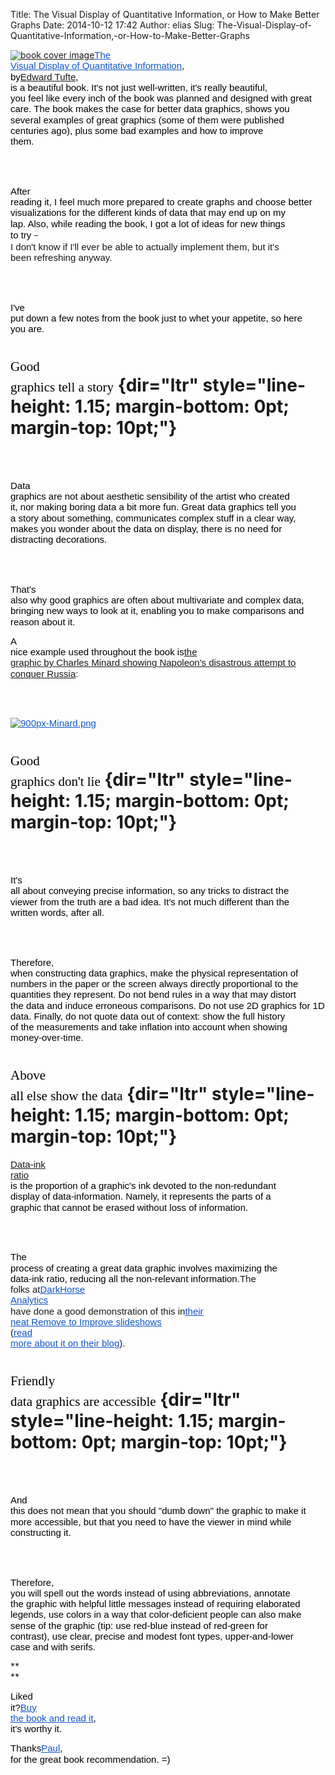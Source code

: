 Title: The Visual Display of Quantitative Information, or How to Make Better Graphs
Date: 2014-10-12 17:42
Author: elias
Slug: The-Visual-Display-of-Quantitative-Information,-or-How-to-Make-Better-Graphs

<div dir="ltr"
style="line-height: 1.15; margin-bottom: 0pt; margin-top: 0pt;">

[![book cover
image](http://www.edwardtufte.com/tufte/graphics/vdqi_bookcover.gif "The Visual Display of Quantitative Information")](http://www.edwardtufte.com/tufte/books_vdqi)[<span
style="background-color: transparent; color: #1155cc; font-family: Arial; font-size: 15px; font-style: normal; font-variant: normal; font-weight: normal; text-decoration: underline; vertical-align: baseline; white-space: pre-wrap;">The
Visual Display of Quantitative
Information</span>](http://www.edwardtufte.com/tufte/books_vdqi)<span
style="background-color: transparent; color: black; font-family: Arial; font-size: 15px; font-style: normal; font-variant: normal; font-weight: normal; text-decoration: none; vertical-align: baseline; white-space: pre-wrap;">,
by</span><span
style="background-color: transparent; color: #1155cc; font-family: Arial; font-size: 15px; font-style: normal; font-variant: normal; font-weight: normal; text-decoration: underline; vertical-align: baseline; white-space: pre-wrap;">[Edward
Tufte](http://www.edwardtufte.com/)</span><span
style="background-color: transparent; color: black; font-family: Arial; font-size: 15px; font-style: normal; font-variant: normal; font-weight: normal; text-decoration: none; vertical-align: baseline; white-space: pre-wrap;">,
is a beautiful book. It's not just well-written, it's really beautiful,
you feel like every inch of the book was planned and designed with great
care. The book makes the case for better data graphics, shows you
several examples of great graphics (some of them were published
centuries ago), plus some bad examples and how to improve them.</span>

</div>

<div dir="ltr"
style="line-height: 1.15; margin-bottom: 0pt; margin-top: 0pt;">

<span
style="background-color: transparent; color: black; font-family: Arial; font-size: 15px; font-style: normal; font-variant: normal; font-weight: normal; text-decoration: none; vertical-align: baseline; white-space: pre-wrap;">  
</span>

</div>

<div dir="ltr"
style="line-height: 1.15; margin-bottom: 0pt; margin-top: 0pt;">

<span
style="background-color: transparent; color: black; font-family: Arial; font-size: 15px; font-style: normal; font-variant: normal; font-weight: normal; text-decoration: none; vertical-align: baseline; white-space: pre-wrap;">After
reading it, I feel much more prepared to create graphs and choose better
visualizations for the different kinds of data that may end up on my
lap. Also, while reading the book, I got a lot of ideas for new things
to try </span><span
style="background-color: #f9f9f9; color: #333333; font-family: 'Open Sans', 'Helvetica Neue', Helvetica, Arial, sans-serif; font-size: 14px; line-height: 20px;">–</span><span
style="font-family: Arial; font-size: 15px; line-height: 1.15; white-space: pre-wrap;">
I don't know if I'll ever be able to actually implement them, but it's
been refreshing anyway.</span>

</div>

<div dir="ltr"
style="line-height: 1.15; margin-bottom: 0pt; margin-top: 0pt;">

<span
style="background-color: transparent; color: black; font-family: Arial; font-size: 15px; font-style: normal; font-variant: normal; font-weight: normal; text-decoration: none; vertical-align: baseline; white-space: pre-wrap;">  
</span>

</div>

<div dir="ltr"
style="line-height: 1.15; margin-bottom: 0pt; margin-top: 0pt;">

<span
style="background-color: transparent; color: black; font-family: Arial; font-size: 15px; font-style: normal; font-variant: normal; font-weight: normal; text-decoration: none; vertical-align: baseline; white-space: pre-wrap;">I've
put down a few notes from the book just to whet your appetite, so here
you are.</span>

</div>

<span style="background-color: transparent; color: black; font-family: 'Trebuchet MS'; font-size: 21px; font-style: normal; font-variant: normal; font-weight: normal; text-decoration: none; vertical-align: baseline; white-space: pre-wrap;">Good graphics tell a story</span> {dir="ltr" style="line-height: 1.15; margin-bottom: 0pt; margin-top: 10pt;"}
=================================================================================================================================================================================================================================================================================

<div dir="ltr"
style="line-height: 1.15; margin-bottom: 0pt; margin-top: 0pt;">

<span
style="background-color: transparent; color: black; font-family: Arial; font-size: 15px; font-style: normal; font-variant: normal; font-weight: normal; text-decoration: none; vertical-align: baseline; white-space: pre-wrap;">  
</span>

</div>

<div dir="ltr"
style="line-height: 1.15; margin-bottom: 0pt; margin-top: 0pt;">

<span
style="background-color: transparent; color: black; font-family: Arial; font-size: 15px; font-style: normal; font-variant: normal; font-weight: normal; text-decoration: none; vertical-align: baseline; white-space: pre-wrap;">Data
graphics are not about aesthetic sensibility of the artist who created
it, nor making boring data a bit more fun. Great data graphics tell you
a story about something, communicates complex stuff in a clear way,
makes you wonder about the data on display, there is no need for
distracting decorations.</span>

</div>

<div dir="ltr"
style="line-height: 1.15; margin-bottom: 0pt; margin-top: 0pt;">

<span
style="background-color: transparent; color: black; font-family: Arial; font-size: 15px; font-style: normal; font-variant: normal; font-weight: normal; text-decoration: none; vertical-align: baseline; white-space: pre-wrap;">  
</span>

</div>

<div dir="ltr"
style="line-height: 1.15; margin-bottom: 0pt; margin-top: 0pt;">

<span
style="background-color: transparent; color: black; font-family: Arial; font-size: 15px; font-style: normal; font-variant: normal; font-weight: normal; text-decoration: none; vertical-align: baseline; white-space: pre-wrap;">That's
also why good graphics are often about multivariate and complex data,
bringing new ways to look at it, enabling you to make comparisons and
reason about it.</span>

</div>

<div dir="ltr"
style="line-height: 1.15; margin-bottom: 0pt; margin-top: 0pt;">

<span
style="background-color: transparent; color: black; font-family: Arial; font-size: 15px; font-style: normal; font-variant: normal; font-weight: normal; text-decoration: none; vertical-align: baseline; white-space: pre-wrap;">A
nice example used throughout the book is</span><span
style="background-color: transparent; font-family: Arial; font-size: 15px; font-style: normal; font-variant: normal; font-weight: normal; vertical-align: baseline; white-space: pre-wrap;">[the
graphic by Charles Minard showing Napoleon's disastrous attempt to
conquer
Russia](http://en.wikipedia.org/wiki/Charles_Joseph_Minard#Work):</span>

</div>

<div dir="ltr"
style="line-height: 1.15; margin-bottom: 0pt; margin-top: 0pt;">

<span
style="background-color: transparent; font-family: Arial; font-size: 15px; font-style: normal; font-variant: normal; font-weight: normal; vertical-align: baseline; white-space: pre-wrap;">  
</span>

</div>

<div dir="ltr"
style="line-height: 1.15; margin-bottom: 0pt; margin-top: 0pt;">

[<span
style="background-color: transparent; color: #1155cc; font-family: Arial; font-size: 15px; font-style: normal; font-variant: normal; font-weight: normal; text-decoration: underline; vertical-align: baseline; white-space: pre-wrap;">![900px-Minard.png](https://lh4.googleusercontent.com/D1zpfFIzj6ExFTso1a4fCr7RA2PWSQQ2FIBbNu03Ey1CPKzkumOdT7eiXhw7i116WelNxBRtMFXJXljwR0ZC6aXKE1_HSj90_gkgY9uLEymrRjS5ssDGdd3SoDLeyTwdJA)</span>](http://en.wikipedia.org/wiki/File:Minard.png)

</div>

<span style="background-color: transparent; color: black; font-family: 'Trebuchet MS'; font-size: 21px; font-style: normal; font-variant: normal; font-weight: normal; text-decoration: none; vertical-align: baseline; white-space: pre-wrap;">Good graphics don't lie</span> {dir="ltr" style="line-height: 1.15; margin-bottom: 0pt; margin-top: 10pt;"}
==============================================================================================================================================================================================================================================================================

<div dir="ltr"
style="line-height: 1.15; margin-bottom: 0pt; margin-top: 0pt;">

<span
style="background-color: transparent; color: black; font-family: Arial; font-size: 15px; font-style: normal; font-variant: normal; font-weight: normal; text-decoration: none; vertical-align: baseline; white-space: pre-wrap;">  
</span>

</div>

<div dir="ltr"
style="line-height: 1.15; margin-bottom: 0pt; margin-top: 0pt;">

<span
style="background-color: transparent; color: black; font-family: Arial; font-size: 15px; font-style: normal; font-variant: normal; font-weight: normal; text-decoration: none; vertical-align: baseline; white-space: pre-wrap;">It's
all about conveying precise information, so any tricks to distract the
viewer from the truth are a bad idea. It's not much different than the
written words, after all.</span>

</div>

<div dir="ltr"
style="line-height: 1.15; margin-bottom: 0pt; margin-top: 0pt;">

<span
style="background-color: transparent; color: black; font-family: Arial; font-size: 15px; font-style: normal; font-variant: normal; font-weight: normal; text-decoration: none; vertical-align: baseline; white-space: pre-wrap;">  
</span>

</div>

<div dir="ltr"
style="line-height: 1.15; margin-bottom: 0pt; margin-top: 0pt;">

<span
style="background-color: transparent; color: black; font-family: Arial; font-size: 15px; font-style: normal; font-variant: normal; font-weight: normal; text-decoration: none; vertical-align: baseline; white-space: pre-wrap;">Therefore,
when constructing data graphics, make the physical representation of
numbers in the paper or the screen always directly proportional to the
quantities they represent. Do not bend rules in a way that may distort
the data and induce erroneous comparisons. Do not use 2D graphics for 1D
data. Finally, do not quote data out of context: show the full history
of the measurements and take inflation into account when showing
money-over-time.</span>

</div>

<span style="background-color: transparent; color: black; font-family: 'Trebuchet MS'; font-size: 21px; font-style: normal; font-variant: normal; font-weight: normal; text-decoration: none; vertical-align: baseline; white-space: pre-wrap;">Above all else show the data</span> {dir="ltr" style="line-height: 1.15; margin-bottom: 0pt; margin-top: 10pt;"}
===================================================================================================================================================================================================================================================================================

<div dir="ltr"
style="line-height: 1.15; margin-bottom: 0pt; margin-top: 0pt;">

</div>

<div dir="ltr"
style="line-height: 1.15; margin-bottom: 0pt; margin-top: 0pt;">

<span
style="background-color: transparent; color: #1155cc; font-family: Arial; font-size: 15px; font-style: normal; font-variant: normal; font-weight: normal; text-decoration: underline; vertical-align: baseline; white-space: pre-wrap;">[Data-ink
ratio](http://www.infovis-wiki.net/index.php/Data-Ink_Ratio)</span><span
style="background-color: transparent; color: black; font-family: Arial; font-size: 15px; font-style: normal; font-variant: normal; font-weight: normal; text-decoration: none; vertical-align: baseline; white-space: pre-wrap;">
is the proportion of a graphic's ink devoted to the non-redundant
display of data-information. Namely, it represents the parts of a
graphic that cannot be erased without loss of information.</span>

</div>

<div dir="ltr"
style="line-height: 1.15; margin-bottom: 0pt; margin-top: 0pt;">

<span
style="background-color: transparent; color: black; font-family: Arial; font-size: 15px; font-style: normal; font-variant: normal; font-weight: normal; text-decoration: none; vertical-align: baseline; white-space: pre-wrap;">  
</span>

</div>

<div dir="ltr"
style="line-height: 1.15; margin-bottom: 0pt; margin-top: 0pt;">

<span
style="background-color: transparent; color: black; font-family: Arial; font-size: 15px; font-style: normal; font-variant: normal; font-weight: normal; text-decoration: none; vertical-align: baseline; white-space: pre-wrap;">The
process of creating a great data graphic involves maximizing the
data-ink ratio, reducing all the non-relevant information.</span><span
style="font-family: Arial; font-size: 15px; vertical-align: baseline; white-space: pre-wrap;">The
folks at</span>[<span
style="color: #1155cc; font-family: Arial; font-size: 15px; text-decoration: underline; vertical-align: baseline; white-space: pre-wrap;">DarkHorse
Analytics</span>](http://darkhorseanalytics.com/)<span
style="font-family: Arial; font-size: 15px; vertical-align: baseline; white-space: pre-wrap;">
have done a good demonstration of this in</span>[<span
style="color: #1155cc; font-family: Arial; font-size: 15px; text-decoration: underline; vertical-align: baseline; white-space: pre-wrap;">their
neat Remove to Improve
slideshows</span>](https://speakerdeck.com/cherdarchuk)<span
style="font-family: Arial; font-size: 15px; vertical-align: baseline; white-space: pre-wrap;">
(</span>[<span
style="color: #1155cc; font-family: Arial; font-size: 15px; text-decoration: underline; vertical-align: baseline; white-space: pre-wrap;">read
more about it on their
blog</span>](http://darkhorseanalytics.com/blog/)<span
style="font-family: Arial; font-size: 15px; vertical-align: baseline; white-space: pre-wrap;">).</span>

</div>

<span style="background-color: transparent; color: black; font-family: 'Trebuchet MS'; font-size: 21px; font-style: normal; font-variant: normal; font-weight: normal; text-decoration: none; vertical-align: baseline; white-space: pre-wrap;">Friendly data graphics are accessible</span> {dir="ltr" style="line-height: 1.15; margin-bottom: 0pt; margin-top: 10pt;"}
============================================================================================================================================================================================================================================================================================

<div dir="ltr"
style="line-height: 1.15; margin-bottom: 0pt; margin-top: 0pt;">

<span
style="background-color: transparent; color: black; font-family: Arial; font-size: 15px; font-style: normal; font-variant: normal; font-weight: normal; text-decoration: none; vertical-align: baseline; white-space: pre-wrap;">  
</span>

</div>

<div dir="ltr"
style="line-height: 1.15; margin-bottom: 0pt; margin-top: 0pt;">

<span
style="background-color: transparent; color: black; font-family: Arial; font-size: 15px; font-style: normal; font-variant: normal; font-weight: normal; text-decoration: none; vertical-align: baseline; white-space: pre-wrap;">And
this does not mean that you should "dumb down" the graphic to make it
more accessible, but that you need to have the viewer in mind while
constructing it.</span>

</div>

<div dir="ltr"
style="line-height: 1.15; margin-bottom: 0pt; margin-top: 0pt;">

<span
style="background-color: transparent; color: black; font-family: Arial; font-size: 15px; font-style: normal; font-variant: normal; font-weight: normal; text-decoration: none; vertical-align: baseline; white-space: pre-wrap;">  
</span>

</div>

<div dir="ltr"
style="line-height: 1.15; margin-bottom: 0pt; margin-top: 0pt;">

<span
style="background-color: transparent; color: black; font-family: Arial; font-size: 15px; font-style: normal; font-variant: normal; font-weight: normal; text-decoration: none; vertical-align: baseline; white-space: pre-wrap;">Therefore,
you will spell out the words instead of using abbreviations, annotate
the graphic with helpful little messages instead of requiring elaborated
legends, use colors in a way that color-deficient people can also make
sense of the graphic (tip: use red-blue instead of red-green for
contrast), use clear, precise and modest font types, upper-and-lower
case and with serifs.</span>

</div>

**  
**

<div dir="ltr"
style="line-height: 1.15; margin-bottom: 0pt; margin-top: 0pt;">

<span
style="background-color: transparent; color: black; font-family: Arial; font-size: 15px; font-style: normal; font-variant: normal; font-weight: normal; text-decoration: none; vertical-align: baseline; white-space: pre-wrap;">Liked
it?</span>[<span
style="background-color: transparent; color: #1155cc; font-family: Arial; font-size: 15px; font-style: normal; font-variant: normal; font-weight: normal; text-decoration: underline; vertical-align: baseline; white-space: pre-wrap;">Buy
the book and read
it</span>](http://www.amazon.com/The-Visual-Display-Quantitative-Information/dp/0961392142)<span
style="background-color: transparent; color: black; font-family: Arial; font-size: 15px; font-style: normal; font-variant: normal; font-weight: normal; text-decoration: none; vertical-align: baseline; white-space: pre-wrap;">,
it's worthy it.</span>

</div>

<div dir="ltr"
style="line-height: 1.15; margin-bottom: 0pt; margin-top: 0pt;">

<span
style="background-color: transparent; color: black; font-family: Arial; font-size: 15px; font-style: normal; font-variant: normal; font-weight: normal; text-decoration: none; vertical-align: baseline; white-space: pre-wrap;">Thanks</span>[<span
style="background-color: transparent; color: #1155cc; font-family: Arial; font-size: 15px; font-style: normal; font-variant: normal; font-weight: normal; text-decoration: underline; vertical-align: baseline; white-space: pre-wrap;">Paul</span>](https://twitter.com/skywy)<span
style="background-color: transparent; color: black; font-family: Arial; font-size: 15px; font-style: normal; font-variant: normal; font-weight: normal; text-decoration: none; vertical-align: baseline; white-space: pre-wrap;">,
for the great book recommendation. =)</span>

</div>

